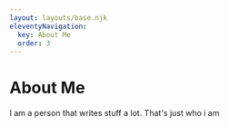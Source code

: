```yaml
---
layout: layouts/base.njk
eleventyNavigation:
  key: About Me
  order: 3
---
```

# About Me

I am a person that writes stuff a lot.
That's just who i am

